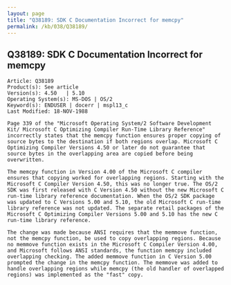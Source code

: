 ```yaml
---
layout: page
title: "Q38189: SDK C Documentation Incorrect for memcpy"
permalink: /kb/038/Q38189/
---
```


## Q38189: SDK C Documentation Incorrect for memcpy

	Article: Q38189
	Product(s): See article
	Version(s): 4.50   | 5.10
	Operating System(s): MS-DOS | OS/2
	Keyword(s): ENDUSER | docerr | mspl13_c
	Last Modified: 18-NOV-1988
	
	Page 339 of the "Microsoft Operating System/2 Software Development
	Kit/ Microsoft C Optimizing Compiler Run-Time Library Reference"
	incorrectly states that the memcpy function ensures proper copying of
	source bytes to the destination if both regions overlap. Microsoft C
	Optimizing Compiler Versions 4.50 or later do not guarantee that
	source bytes in the overlapping area are copied before being
	overwritten.
	
	The memcpy function in Version 4.00 of the Microsoft C compiler
	ensures that copying worked for overlapping regions. Starting with the
	Microsoft C Compiler Version 4.50, this was no longer true. The OS/2
	SDK was first released with C Version 4.50 without the new Microsoft C
	run-time library reference documentation. When the OS/2 SDK package
	was updated to C Versions 5.00 and 5.10, the old Microsoft C run-time
	library reference was not updated. The separate retail packages of the
	Microsoft C Optimizing Compiler Versions 5.00 and 5.10 has the new C
	run-time library reference.
	
	The change was made because ANSI requires that the memmove function,
	not the memcpy function, be used to copy overlapping regions. Because
	no memmove function exists in the Microsoft C Compiler Version 4.00,
	and Microsoft follows ANSI standards, the function memcpy included
	overlapping checking. The added memmove function in C Version 5.00
	prompted the change in the memcpy function. The memmove was added to
	handle overlapping regions while memcpy (the old handler of overlapped
	regions) was implemented as the "fast" copy.
